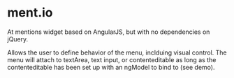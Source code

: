 ment.io
======

At mentions widget based on AngularJS, but with no dependencies on jQuery.  

Allows the user to define behavior of the menu, inclduing visual control.  The menu will attach to textArea, text input,
or contenteditable as long as the contenteditable has been set up with an ngModel to bind to (see demo).


